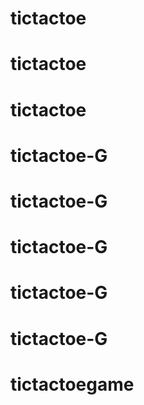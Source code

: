 # tictactoe
# tictactoe
# tictactoe
# tictactoe-G
# tictactoe-G
# tictactoe-G
# tictactoe-G
# tictactoe-G
# tictactoegame
